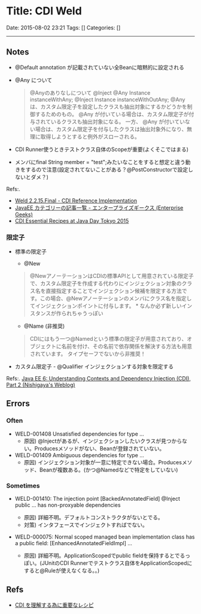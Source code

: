 # Title: CDI Weld

Date: 2015-08-02 23:21
Tags: []
Categories: []

---

## Notes

- @Default
    annotation が記載されていない全Beanに暗黙的に設定される

- @Any について
    > @Anyのありなしについて
    >     @Inject @Any Instance<MyInterface> instanceWithAny;
    >     @Inject      Instance<MyInterface> instanceWithOutAny;
    > @Any は、カスタム限定子を設定したクラスも抽出対象にするかどうかを制御するためのもの。
    > @Any が付いている場合は、カスタム限定子が付与されているクラスも抽出対象になる。
    > 一方、 @Any が付いていない場合は、カスタム限定子を付与したクラスは抽出対象外になり、無理に取得しようとすると例外がスローされる。
- CDI Runner使うときテストクラス自体のScopeが重要(よくそこではまる)

- メンバにfinal String member = "test";みたいなことをすると想定と違う動きをするので注意(設定されてないことがある？@PostConstructorで設定しないとダメ？)

Refs:.

- [Weld 2.2.15.Final - CDI Reference Implementation](http://docs.jboss.org/weld/reference/latest-2.2/en-US/html/)
- [JavaEE カテゴリーの記事一覧 - エンタープライズギークス (Enterprise Geeks)](http://enterprisegeeks.hatenablog.com/archive/category/JavaEE)
- [CDI Essential Recipes at Java Day Tokyo 2015](http://www.slideshare.net/OracleMiddleJP/cdi-essential-receipe-at-java-day-tokyo-2015/82)

### 限定子

- 標準の限定子
    - @New
    > @NewアノーテーションはCDIの標準APIとして用意されている限定子で、カスタム限定子を作成する代わりにインジェクション対象のクラス名を直接指定することでインジェクション候補を限定する方法です。この場合、@Newアノーテーションのメンバにクラス名を指定してインジェクションポイントに付与します。
    \* なんか必ず新しいインスタンスが作られちゃうっぽい
    - @Name (非推奨)
    > CDIにはもう一つ@Namedという標準の限定子が用意されており、オブジェクトに名前を付け、その名前で依存関係を解決する方法も用意されています。
    タイプセーフでないから非推奨！

- カスタム限定子 - @Qualifier
    インジェクションする対象を限定する

Refs:. [Java EE 6: Understanding Contexts and Dependency Injection (CDI), Part 2 (Nishigaya's Weblog)](https://blogs.oracle.com/nishigaya/entry/javaee6_understanding_cdi_part_2)

## Errors

### Often

- WELD-001408 Unsatisfied dependencies for type ...
    - 原因) @Injectがあるが、インジェクションしたいクラスが見つからない。Producesメソッドがない、Beanが登録されていない。
- WELD-001409 Ambiguous dependencies for type ...
    - 原因) インジェクション対象が一意に特定できない場合。Producesメソッド、Beanが複数ある。(かつ@Namedなどで特定をしていない)

### Sometimes

- WELD-001410: The injection point [BackedAnnotatedField] @Inject public ... has non-proxyable dependencies
    - 原因) 詳細不明。デフォルトコンストラクタがないとでる。
    - 対策) インタフェースでインジェクトすればでない。

- WELD-000075: Normal scoped managed bean implementation class has a public field:  [EnhancedAnnotatedFieldImpl] ...
    - 原因) 詳細不明。ApplicationScopedでpublic fieldを保持するとでるっぽい。(JUnitのCDI Runnerでテストクラス自体をApplicationScopedにすると@Ruleが使えなくなる。。)

## Refs

- [CDI を理解する為に重要なレシピ](http://yoshio3.com/2015/04/15/cdi-essential-recipes/)

